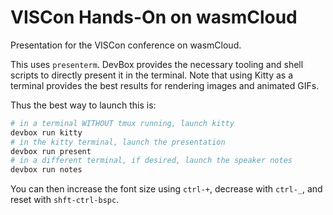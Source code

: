 # VISCon Hands-On on wasmCloud

Presentation for the VISCon conference on wasmCloud.

This uses `presenterm`. DevBox provides the necessary tooling and shell scripts to directly present
it in the terminal. Note that using Kitty as a terminal provides the best results for rendering
images and animated GIFs.

Thus the best way to launch this is:

```sh
# in a terminal WITHOUT tmux running, launch kitty
devbox run kitty
# in the kitty terminal, launch the presentation
devbox run present
# in a different terminal, if desired, launch the speaker notes
devbox run notes
```

You can then increase the font size using `ctrl-+`, decrease with `ctrl-_`, and reset with
`shft-ctrl-bspc`.
